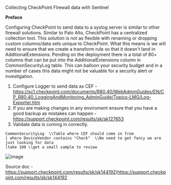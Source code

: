 Collecting CheckPoint FIrewall data with Sentinel

**Preface**

Configuring CheckPoint to send data to a syslog server is similar to other firewall solutions. Similar to Palo Alto, CheckPoint has a centralized collection tool. This solution is not as flexible with renaming or dropping custom columns/data sets unique to CheckPoint. What this means is we will need to ensure that we create a transform rule so that it doesn't land in AdditionalExtensions.  Pending on the deployment there is a total of 80+ columns that can be put into the AdditionalExtensions column in CommonSecurityLog table.  This can balloon your security budget and in a number of cases this data might not be valuable for a security alert or investigation. 



1. Configure Logger to send data as CEF - https://sc1.checkpoint.com/documents/R80.40/WebAdminGuides/EN/CP_R80.40_LoggingAndMonitoring_AdminGuide/Topics-LMG/Log-Exporter.htm
2. If you are making changes in any enviroment ensure that you have a good backup as mistakes can happen - https://support.checkpoint.com/results/sk/sk127653
3. Validate data is coming in correctly. 
```
CommonSecurityLog  \\Table where CEF should come in from
| where DeviceVendor contains "Check"  \\No need to get fancy we are just looking for data
|take 100 \\get a small sample to review
```

![image](https://github.com/MSJosh/documentation/assets/120500937/acd81113-98f6-4fed-9685-f1f132d065c4)






Source doc - https://support.checkpoint.com/results/sk/sk144192)https://support.checkpoint.com/results/sk/sk144192

